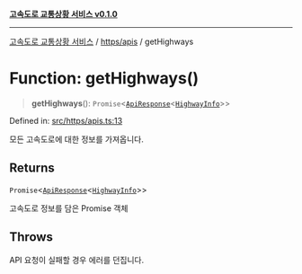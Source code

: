 [**고속도로 교통상황 서비스 v0.1.0**](../../../README.md)

***

[고속도로 교통상황 서비스](../../../modules.md) / [https/apis](../README.md) / getHighways

# Function: getHighways()

> **getHighways**(): `Promise`\<[`ApiResponse`](../../../types/https/interfaces/ApiResponse.md)\<[`HighwayInfo`](../../../types/type-aliases/HighwayInfo.md)\>\>

Defined in: [src/https/apis.ts:13](https://github.com/ksheyon123/road-status-preview/blob/f8475dd9e1f35d9b8acf92ef20ed9d0782a8bb42/src/https/apis.ts#L13)

모든 고속도로에 대한 정보를 가져옵니다.

## Returns

`Promise`\<[`ApiResponse`](../../../types/https/interfaces/ApiResponse.md)\<[`HighwayInfo`](../../../types/type-aliases/HighwayInfo.md)\>\>

고속도로 정보를 담은 Promise 객체

## Throws

API 요청이 실패할 경우 에러를 던집니다.
